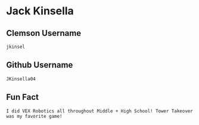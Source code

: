# Jack Kinsella
## Clemson Username
    jkinsel
## Github Username
    JKinsella04
## Fun Fact
    I did VEX Robotics all throughout Middle + High School! Tower Takeover was my favorite game!
